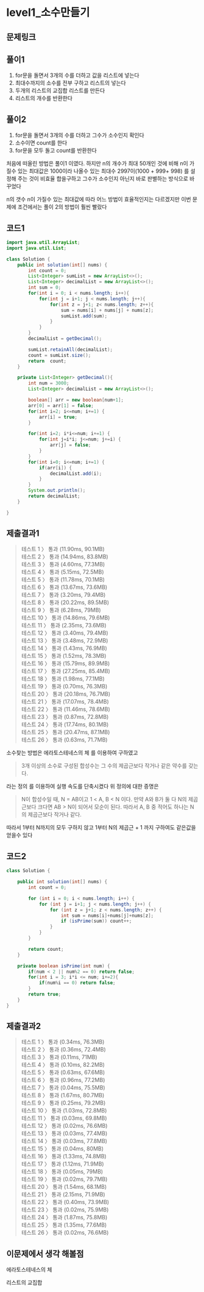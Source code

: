 # level1_소수만들기

## 문제링크

## 풀이1

1. for문을 돌면서 3개의 수를 더하고 값을 리스트에 넣는다 
2. 최대수까지의 소수를 전부 구하고 리스트의 넣는다 
3. 두개의 리스트의 교집합 리스트를 만든다 
4. 리스트의 개수를 반환한다

## 풀이2

1. for문을 돌면서 3개의 수를 더하고 그수가 소수인지 확인다 
2. 소수이면 count를 한다 
3. for문을 모두 돌고 count를 반환한다

처음에 떠올린 방법은 풀이1 이였다. 하지만 n의 개수가 최대 50개인 것에 비해 n이 가질수 있는 최대값은 1000이라 나올수 있는 최대수 2997이(1000 + 999+ 998) 를 설정해 주는 것이 비효율 합을구하고 그수가 소수인지 아닌지 바로 판별하는 방식으로 바꾸었다 

n의 갯수 n이 가질수 있는 최대값에 따라 어느 방법이 효율적인지는 다르겠지만 이번 문제에 조건에서는 풀이 2의 방법이 훨씬 빨랐다 

## 코드1

```java
import java.util.ArrayList;
import java.util.List;

class Solution {
    public int solution(int[] nums) {
        int count = 0;
        List<Integer> sumList = new ArrayList<>();
        List<Integer> decimalList = new ArrayList<>();
        int sum = 0;
        for(int i = 0; i < nums.length; i++){
            for(int j = i+1; j < nums.length; j++){
                for(int z = j+1; z< nums.length; z++){
                    sum = nums[i] + nums[j] + nums[z];
                    sumList.add(sum);
                }
            }
        }
        decimalList = getDecimal();

        sumList.retainAll(decimalList);
        count = sumList.size();
        return  count;
    }

    private List<Integer> getDecimal(){
        int num = 3000;
        List<Integer> decimalList = new ArrayList<>();

        boolean[] arr = new boolean[num+1];  
        arr[0] = arr[1] = false;
        for(int i=2; i<=num; i+=1) {
            arr[i] = true;
        }

        for(int i=2; i*i<=num; i+=1) {
            for(int j=i*i; j<=num; j+=i) {
                arr[j] = false;        
            }
        }
        for(int i=0; i<=num; i+=1) {
            if(arr[i]) {
                decimalList.add(i);
            }
        }
        System.out.println();
        return decimalList;
    }

}
```

## 제출결과1
>테스트 1 〉	통과 (11.90ms, 90.1MB)   
테스트 2 〉	통과 (14.94ms, 83.8MB)   
테스트 3 〉	통과 (4.60ms, 77.3MB)   
테스트 4 〉	통과 (5.15ms, 72.5MB)   
테스트 5 〉	통과 (11.78ms, 70.1MB)   
테스트 6 〉	통과 (13.67ms, 73.6MB)   
테스트 7 〉	통과 (3.20ms, 79.4MB)   
테스트 8 〉	통과 (20.22ms, 89.5MB)   
테스트 9 〉	통과 (6.28ms, 79MB)   
테스트 10 〉	통과 (14.86ms, 79.6MB)   
테스트 11 〉	통과 (2.35ms, 73.6MB)   
테스트 12 〉	통과 (3.40ms, 79.4MB)   
테스트 13 〉	통과 (3.48ms, 72.9MB)   
테스트 14 〉	통과 (1.43ms, 76.9MB)   
테스트 15 〉	통과 (1.52ms, 78.3MB)   
테스트 16 〉	통과 (15.79ms, 89.9MB)   
테스트 17 〉	통과 (27.25ms, 85.4MB)   
테스트 18 〉	통과 (1.98ms, 77.1MB)   
테스트 19 〉	통과 (0.70ms, 76.3MB)   
테스트 20 〉	통과 (20.18ms, 76.7MB)      
테스트 21 〉	통과 (17.07ms, 78.4MB)   
테스트 22 〉	통과 (11.46ms, 78.6MB)  
테스트 23 〉	통과 (0.87ms, 72.8MB)   
테스트 24 〉	통과 (17.74ms, 80.1MB)   
테스트 25 〉	통과 (20.47ms, 87.1MB)   
테스트 26 〉	통과 (0.63ms, 71.7MB) 



   

소수찾는 방법은 에라토스테네스의 체 를 이용하여 구하였고
>3개 이상의 소수로 구성된 합성수는 그 수의 제곱근보다 작거나 같은 약수를 갖는다. 

라는 정의 를 이용하여 실행 속도를 단축시켰다 위 정의에 대한 증명은   
>N이 합성수일 때, N = AB이고 1 < A, B < N 이다.  만약 A와 B가 둘 다 N의 제곱근보다 크다면 AB > N이 되어서 모순이 된다. 따라서 A, B 중 적어도 하나는 N의 제곱근보다 작거나 같다.

따라서 1부터 N까지의 모두 구하지 않고 1부터 N의 제곱근 + 1 까지 구하여도 같은값을 얻을수 있다

## 코드2

```java
class Solution {

    public int solution(int[] nums) {
        int count = 0;

        for (int i = 0; i < nums.length; i++) {
            for (int j = i+1; j < nums.length; j++) {
                for (int z = j+1; z < nums.length; z++) {
                    int sum = nums[i]+nums[j]+nums[z];
                    if (isPrime(sum)) count++;
                }
            }
        }

        return count;
    }

    private boolean isPrime(int num) {
        if(num < 2 || num%2 == 0) return false;
        for(int i = 3; i*i <= num; i+=2){
            if(num%i == 0) return false;
        }
        return true;
    }
}
```

## 제출결과2
>테스트 1 〉	통과 (0.34ms, 76.3MB)   
테스트 2 〉	통과 (0.36ms, 72.4MB)   
테스트 3 〉	통과 (0.11ms, 71MB)   
테스트 4 〉	통과 (0.10ms, 82.2MB)   
테스트 5 〉	통과 (0.63ms, 67.6MB)   
테스트 6 〉	통과 (0.96ms, 77.2MB)   
테스트 7 〉	통과 (0.04ms, 75.5MB)   
테스트 8 〉	통과 (1.67ms, 80.7MB)   
테스트 9 〉	통과 (0.25ms, 79.2MB)   
테스트 10 〉	통과 (1.03ms, 72.8MB)   
테스트 11 〉	통과 (0.03ms, 69.8MB)   
테스트 12 〉	통과 (0.02ms, 76.6MB)   
테스트 13 〉	통과 (0.03ms, 77.4MB)   
테스트 14 〉	통과 (0.03ms, 77.8MB)   
테스트 15 〉	통과 (0.04ms, 80MB)   
테스트 16 〉	통과 (1.33ms, 74.8MB)   
테스트 17 〉	통과 (1.12ms, 71.9MB)   
테스트 18 〉	통과 (0.05ms, 79MB)   
테스트 19 〉	통과 (0.02ms, 79.7MB)   
테스트 20 〉	통과 (1.54ms, 68.1MB)   
테스트 21 〉	통과 (2.15ms, 71.9MB)   
테스트 22 〉	통과 (0.40ms, 73.9MB)   
테스트 23 〉	통과 (0.02ms, 75.9MB)   
테스트 24 〉	통과 (1.87ms, 75.8MB)   
테스트 25 〉	통과 (1.35ms, 77.6MB)   
테스트 26 〉	통과 (0.02ms, 76.6MB)   

## 이문제에서 생각 해볼점

에라토스테네스의 체

리스트의 교집합